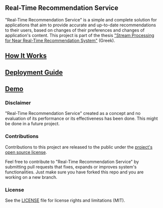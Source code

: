 ## Real-Time Recommendation Service

"Real-Time Recommendation Service" is a simple and complete solution for applications that aim to provide accurate and up-to-date recommendations to their users, based on changes of their preferences and changes of application's content. This project is part of the thesis ["Stream Processing for Near Real-Time Recommendation System"](https://1drv.ms/b/s!AjvQeUOiBAW4hdI7Kf7TfzqG8dbm8Q?e=THyphi) (Greek).

## [How It Works](https://github.com/p17griv/real-time-recommendation-service/wiki/How-It-Works)

## [Deployment Guide](https://github.com/p17griv/real-time-recommendation-service/wiki/Deployment-Guide)

## [Demo](https://github.com/p17griv/real-time-recommendation-service/wiki/Demo)

### Disclaimer

"Real-Time Recommendation Service" created as a concept and no evaluation of its performance or its effectiveness has been done. This might be done in a future project.

### Contributions

Contributions to this project are released to the public under the [project's open source license](LICENSE.md).

Feel free to contribute to "Real-Time Recommendation Service" by submitting pull requests that fixes, expands or improves system's functionalities. Just make sure you have forked this repo and you are working on a new branch.

### License

See the [LICENSE](LICENSE.md) file for license rights and limitations (MIT).
